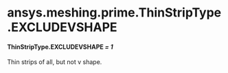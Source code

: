 <a id="ansys-meshing-prime-thinstriptype-excludevshape"></a>

# ansys.meshing.prime.ThinStripType.EXCLUDEVSHAPE

<a id="ansys.meshing.prime.ThinStripType.EXCLUDEVSHAPE"></a>

#### ThinStripType.EXCLUDEVSHAPE *= 1*

Thin strips of all, but not v shape.

<!-- !! processed by numpydoc !! -->
